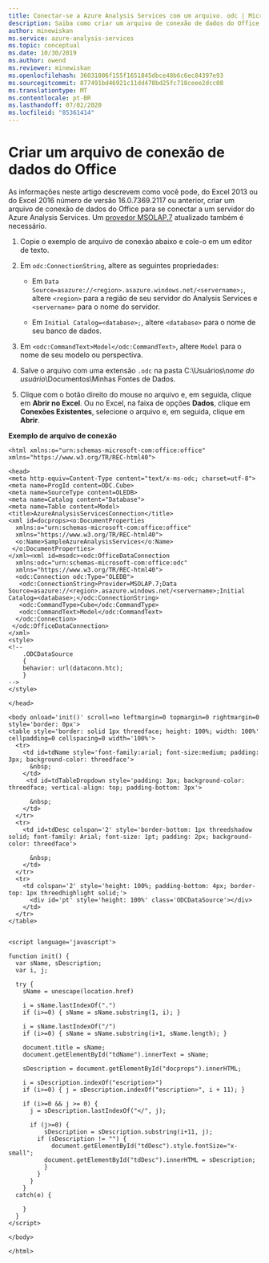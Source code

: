 ```yaml
---
title: Conectar-se a Azure Analysis Services com um arquivo. odc | Microsoft Docs
description: Saiba como criar um arquivo de conexão de dados do Office e se conectar e obter dados de um servidor do Analysis Services no Azure.
author: minewiskan
ms.service: azure-analysis-services
ms.topic: conceptual
ms.date: 10/30/2019
ms.author: owend
ms.reviewer: minewiskan
ms.openlocfilehash: 36031006f155f1651845dbce48b6c6ec84397e93
ms.sourcegitcommit: 877491bd46921c11dd478bd25fc718ceee2dcc08
ms.translationtype: MT
ms.contentlocale: pt-BR
ms.lasthandoff: 07/02/2020
ms.locfileid: "85361414"
---
```

# <a name="create-an-office-data-connection-file"></a>Criar um arquivo de conexão de dados do Office

As informações neste artigo descrevem como você pode, do Excel 2013 ou do Excel 2016 número de versão 16.0.7369.2117 ou anterior, criar um arquivo de conexão de dados do Office para se conectar a um servidor do Azure Analysis Services. Um [provedor MSOLAP.7](https://docs.microsoft.com/analysis-services/client-libraries?view=azure-analysis-services-current) atualizado também é necessário.


1. Copie o exemplo de arquivo de conexão abaixo e cole-o em um editor de texto. 

2. Em `odc:ConnectionString`, altere as seguintes propriedades:

    *   Em `Data Source=asazure://<region>.asazure.windows.net/<servername>;`, altere `<region>` para a região de seu servidor do Analysis Services e `<servername>` para o nome do servidor.

    *   Em `Initial Catalog=<database>;`, altere `<database>` para o nome de seu banco de dados.

3. Em `<odc:CommandText>Model</odc:CommandText>`, altere `Model` para o nome de seu modelo ou perspectiva. 

4. Salve o arquivo com uma extensão `.odc` na pasta C:\Usuários\\*nome do usuário*\Documentos\Minhas Fontes de Dados.

5. Clique com o botão direito do mouse no arquivo e, em seguida, clique em **Abrir no Excel**. Ou no Excel, na faixa de opções **Dados**, clique em **Conexões Existentes**, selecione o arquivo e, em seguida, clique em **Abrir**.



**Exemplo de arquivo de conexão**
```
<html xmlns:o="urn:schemas-microsoft-com:office:office"
xmlns="https://www.w3.org/TR/REC-html40">

<head>
<meta http-equiv=Content-Type content="text/x-ms-odc; charset=utf-8">
<meta name=ProgId content=ODC.Cube>
<meta name=SourceType content=OLEDB>
<meta name=Catalog content="Database">
<meta name=Table content=Model>
<title>AzureAnalysisServicesConnection</title>
<xml id=docprops><o:DocumentProperties
  xmlns:o="urn:schemas-microsoft-com:office:office"
  xmlns="https://www.w3.org/TR/REC-html40">
  <o:Name>SampleAzureAnalysisServices</o:Name>
 </o:DocumentProperties>
</xml><xml id=msodc><odc:OfficeDataConnection
  xmlns:odc="urn:schemas-microsoft-com:office:odc"
  xmlns="https://www.w3.org/TR/REC-html40">
  <odc:Connection odc:Type="OLEDB">
   <odc:ConnectionString>Provider=MSOLAP.7;Data Source=asazure://<region>.asazure.windows.net/<servername>;Initial Catalog=<database>;</odc:ConnectionString>
   <odc:CommandType>Cube</odc:CommandType>
   <odc:CommandText>Model</odc:CommandText>
  </odc:Connection>
 </odc:OfficeDataConnection>
</xml>
<style>
<!--
    .ODCDataSource
    {
    behavior: url(dataconn.htc);
    }
-->
</style>
 
</head>

<body onload='init()' scroll=no leftmargin=0 topmargin=0 rightmargin=0 style='border: 0px'>
<table style='border: solid 1px threedface; height: 100%; width: 100%' cellpadding=0 cellspacing=0 width='100%'> 
  <tr> 
    <td id=tdName style='font-family:arial; font-size:medium; padding: 3px; background-color: threedface'> 
      &nbsp; 
    </td> 
     <td id=tdTableDropdown style='padding: 3px; background-color: threedface; vertical-align: top; padding-bottom: 3px'>

      &nbsp; 
    </td> 
  </tr> 
  <tr> 
    <td id=tdDesc colspan='2' style='border-bottom: 1px threedshadow solid; font-family: Arial; font-size: 1pt; padding: 2px; background-color: threedface'>

      &nbsp; 
    </td> 
  </tr> 
  <tr> 
    <td colspan='2' style='height: 100%; padding-bottom: 4px; border-top: 1px threedhighlight solid;'> 
      <div id='pt' style='height: 100%' class='ODCDataSource'></div> 
    </td> 
  </tr> 
</table> 

  
<script language='javascript'> 

function init() { 
  var sName, sDescription; 
  var i, j; 
  
  try { 
    sName = unescape(location.href) 
  
    i = sName.lastIndexOf(".") 
    if (i>=0) { sName = sName.substring(1, i); } 
  
    i = sName.lastIndexOf("/") 
    if (i>=0) { sName = sName.substring(i+1, sName.length); } 

    document.title = sName; 
    document.getElementById("tdName").innerText = sName; 

    sDescription = document.getElementById("docprops").innerHTML; 
  
    i = sDescription.indexOf("escription>") 
    if (i>=0) { j = sDescription.indexOf("escription>", i + 11); } 

    if (i>=0 && j >= 0) { 
      j = sDescription.lastIndexOf("</", j); 

      if (j>=0) { 
          sDescription = sDescription.substring(i+11, j); 
        if (sDescription != "") { 
            document.getElementById("tdDesc").style.fontSize="x-small"; 
          document.getElementById("tdDesc").innerHTML = sDescription; 
          } 
        } 
      } 
    } 
  catch(e) { 

    } 
  } 
</script> 

</body> 
 
</html>

```



